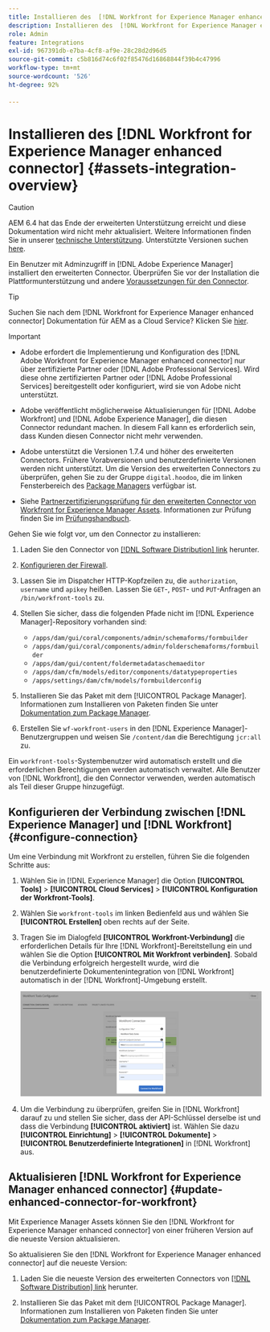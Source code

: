 ```yaml
---
title: Installieren des  [!DNL Workfront for Experience Manager enhanced connector]
description: Installieren des  [!DNL Workfront for Experience Manager enhanced connector]
role: Admin
feature: Integrations
exl-id: 967391db-e7ba-4cf8-af9e-28c28d2d96d5
source-git-commit: c5b816d74c6f02f85476d16868844f39b4c47996
workflow-type: tm+mt
source-wordcount: '526'
ht-degree: 92%

---
```


# Installieren des [!DNL Workfront for Experience Manager enhanced connector] {#assets-integration-overview}

>[!CAUTION]
>
>AEM 6.4 hat das Ende der erweiterten Unterstützung erreicht und diese Dokumentation wird nicht mehr aktualisiert. Weitere Informationen finden Sie in unserer [technische Unterstützung](https://helpx.adobe.com/de/support/programs/eol-matrix.html). Unterstützte Versionen suchen [here](https://experienceleague.adobe.com/docs/?lang=de).

Ein Benutzer mit Adminzugriff in [!DNL Adobe Experience Manager] installiert den erweiterten Connector. Überprüfen Sie vor der Installation die Plattformunterstützung und andere [Voraussetzungen für den Connector](https://one.workfront.com/s/csh?context=2467&amp;pubname=the-new-workfront-experience).

>[!TIP]
>
>Suchen Sie nach dem [!DNL Workfront for Experience Manager enhanced connector] Dokumentation für AEM as a Cloud Service? Klicken Sie [hier](https://experienceleague.adobe.com/docs/experience-manager-cloud-service/content/assets/integrations/workfront-connector-install.html?lang=de).

>[!IMPORTANT]
>
>* Adobe erfordert die Implementierung und Konfiguration des [!DNL Adobe Workfront for Experience Manager enhanced connector] nur über zertifizierte Partner oder [!DNL Adobe Professional Services]. Wird diese ohne zertifizierten Partner oder [!DNL Adobe Professional Services] bereitgestellt oder konfiguriert, wird sie von Adobe nicht unterstützt.
>
>* Adobe veröffentlicht möglicherweise Aktualisierungen für [!DNL Adobe Workfront] und [!DNL Adobe Experience Manager], die diesen Connector redundant machen. In diesem Fall kann es erforderlich sein, dass Kunden diesen Connector nicht mehr verwenden.
>
>* Adobe unterstützt die Versionen 1.7.4 und höher des erweiterten Connectors. Frühere Vorabversionen und benutzerdefinierte Versionen werden nicht unterstützt. Um die Version des erweiterten Connectors zu überprüfen, gehen Sie zu der Gruppe `digital.hoodoo`, die im linken Fensterbereich des [Package Managers](https://experienceleague.adobe.com/docs/experience-manager-65/administering/contentmanagement/package-manager.html?lang=de) verfügbar ist.
>
>* Siehe [Partnerzertifizierungsprüfung für den erweiterten Connector von Workfront for Experience Manager Assets](https://solutionpartners.adobe.com/solution-partners/home/applications/experience_cloud/workfront/journey/dev_core.html). Informationen zur Prüfung finden Sie im [Prüfungshandbuch](https://express.adobe.com/page/Tc7Mq6zLbPFy8/).


Gehen Sie wie folgt vor, um den Connector zu installieren:

1. Laden Sie den Connector von [[!DNL Software Distribution] link](https://experience.adobe.com/#/downloads/content/software-distribution/en/aem.html?package=/content/software-distribution/en/details.html/content/dam/aem/public/adobe/packages/cq650/product/assets/workfront-tools.ui.apps.zip) herunter.

1. [Konfigurieren der Firewall](https://one.workfront.com/s/document-item?bundleId=the-new-workfront-experience&amp;topicId=Content%2FAdministration_and_Setup%2FGet_started-WF_administration%2Fconfigure-your-firewall.html?lang=de).

1. Lassen Sie im Dispatcher HTTP-Kopfzeilen zu, die `authorization`, `username` und `apikey` heißen. Lassen Sie `GET`-, `POST`- und `PUT`-Anfragen an `/bin/workfront-tools` zu.

1. Stellen Sie sicher, dass die folgenden Pfade nicht im [!DNL Experience Manager]-Repository vorhanden sind:

   * `/apps/dam/gui/coral/components/admin/schemaforms/formbuilder`
   * `/apps/dam/gui/coral/components/admin/folderschemaforms/formbuilder`
   * `/apps/dam/gui/content/foldermetadataschemaeditor`
   * `/apps/dam/cfm/models/editor/components/datatypeproperties`
   * `/apps/settings/dam/cfm/models/formbuilderconfig`

1. Installieren Sie das Paket mit dem [!UICONTROL Package Manager]. Informationen zum Installieren von Paketen finden Sie unter [Dokumentation zum Package Manager](/help/sites-administering/package-manager.md).

1. Erstellen Sie `wf-workfront-users` in den [!DNL Experience Manager]-Benutzergruppen und weisen Sie `/content/dam` die Berechtigung `jcr:all` zu.

Ein `workfront-tools`-Systembenutzer wird automatisch erstellt und die erforderlichen Berechtigungen werden automatisch verwaltet. Alle Benutzer von [!DNL Workfront], die den Connector verwenden, werden automatisch als Teil dieser Gruppe hinzugefügt.

## Konfigurieren der Verbindung zwischen [!DNL Experience Manager] und [!DNL Workfront] {#configure-connection}

Um eine Verbindung mit Workfront zu erstellen, führen Sie die folgenden Schritte aus:

1. Wählen Sie in [!DNL Experience Manager] die Option **[!UICONTROL Tools]** > **[!UICONTROL Cloud Services]** > **[!UICONTROL Konfiguration der Workfront-Tools]**.

1. Wählen Sie `workfront-tools` im linken Bedienfeld aus und wählen Sie **[!UICONTROL Erstellen]** oben rechts auf der Seite.

1. Tragen Sie im Dialogfeld **[!UICONTROL Workfront-Verbindung]** die erforderlichen Details für Ihre [!DNL Workfront]-Bereitstellung ein und wählen Sie die Option **[!UICONTROL Mit Workfront verbinden]**. Sobald die Verbindung erfolgreich hergestellt wurde, wird die benutzerdefinierte Dokumentenintegration von [!DNL Workfront] automatisch in der [!DNL Workfront]-Umgebung erstellt.

   ![Verbinden Sie [!DNL Experience Manager] und [!DNL Workfront]](/help/assets/assets/wf-connection-config.png)

1. Um die Verbindung zu überprüfen, greifen Sie in [!DNL Workfront] darauf zu und stellen Sie sicher, dass der API-Schlüssel derselbe ist und dass die Verbindung **[!UICONTROL aktiviert]** ist. Wählen Sie dazu **[!UICONTROL Einrichtung]** > **[!UICONTROL Dokumente]** > **[!UICONTROL Benutzerdefinierte Integrationen]** in [!DNL Workfront] aus.

## Aktualisieren [!DNL Workfront for Experience Manager enhanced connector] {#update-enhanced-connector-for-workfront}

Mit Experience Manager Assets können Sie den [!DNL Workfront for Experience Manager enhanced connector] von einer früheren Version auf die neueste Version aktualisieren.

So aktualisieren Sie den [!DNL Workfront for Experience Manager enhanced connector] auf die neueste Version:

1. Laden Sie die neueste Version des erweiterten Connectors von [[!DNL Software Distribution] link](https://experience.adobe.com/#/downloads/content/software-distribution/en/aem.html?package=/content/software-distribution/en/details.html/content/dam/aem/public/adobe/packages/cq650/product/assets/workfront-tools.ui.apps.zip) herunter.

1. Installieren Sie das Paket mit dem [!UICONTROL Package Manager]. Informationen zum Installieren von Paketen finden Sie unter [Dokumentation zum Package Manager](/help/sites-administering/package-manager.md).
